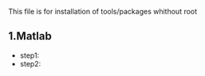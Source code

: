 This file is for installation of tools/packages whithout root



1.Matlab
--------
* step1:
*   step2:

